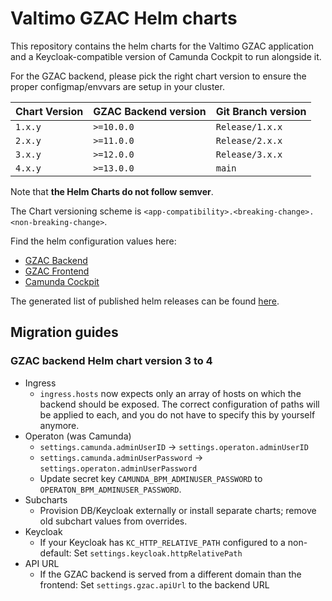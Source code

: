 # Valtimo GZAC Helm charts

This repository contains the helm charts for the Valtimo GZAC application and a Keycloak-compatible version of Camunda Cockpit to run alongside it.

For the GZAC backend, please pick the right chart version to ensure the proper configmap/envvars are setup in your cluster.

| Chart Version | GZAC Backend version | Git Branch version |
| ------------- | -------------------- | ------------------ |
| `1.x.y`       | `>=10.0.0`           | `Release/1.x.x`    |
| `2.x.y`       | `>=11.0.0`           | `Release/2.x.x`    |
| `3.x.y`       | `>=12.0.0`           | `Release/3.x.x`    |
| `4.x.y`       | `>=13.0.0`           | `main`             |

Note that **the Helm Charts do not follow semver**.

The Chart versioning scheme is `<app-compatibility>.<breaking-change>.<non-breaking-change>`.

Find the helm configuration values here:

- [GZAC Backend](/charts/gzac-backend/gzac-backend/README.md)
- [GZAC Frontend](/charts/gzac-frontend/gzac-frontend/README.md)
- [Camunda Cockpit](/charts/camunda-cockpit-keycloak/README.md)

The generated list of published helm releases can be found [here](https://generiekzaakafhandelcomponent.github.io/helm-charts/index.yaml).

## Migration guides

### GZAC backend Helm chart version 3 to 4

- Ingress
  - `ingress.hosts` now expects only an array of hosts on which the backend should be exposed. The correct configuration of paths will be applied to each, and you do not have to specify this by yourself anymore.
- Operaton (was Camunda)
  - `settings.camunda.adminUserID` → `settings.operaton.adminUserID`
  - `settings.camunda.adminUserPassword` → `settings.operaton.adminUserPassword`
  - Update secret key `CAMUNDA_BPM_ADMINUSER_PASSWORD` to `OPERATON_BPM_ADMINUSER_PASSWORD`.
- Subcharts
  - Provision DB/Keycloak externally or install separate charts; remove old subchart values from overrides.
- Keycloak
  - If your Keycloak has `KC_HTTP_RELATIVE_PATH` configured to a non-default: Set `settings.keycloak.httpRelativePath`
- API URL
  - If the GZAC backend is served from a different domain than the frontend: Set `settings.gzac.apiUrl` to the backend URL
